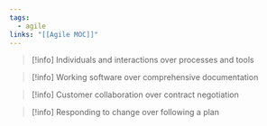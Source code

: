 ```yaml
---
tags:
  - agile
links: "[[Agile MOC]]"
---
```

> [!info] Individuals and interactions over processes and tools

> [!info] Working software over comprehensive documentation

> [!info] Customer collaboration over contract negotiation

> [!info] Responding to change over following a plan
